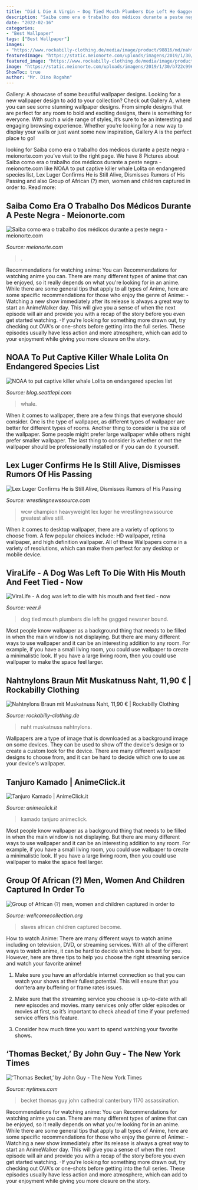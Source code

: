 ```yaml
---
title: "Did L Die A Virgin ~ Dog Tied Mouth Plumbers Die Left He Gagged Newsner Bound"
description: "Saiba como era o trabalho dos médicos durante a peste negra"
date: "2022-02-16"
categories:
- "Best Wallpaper"
tags: ["Best Wallpaper"]
images:
- "https://www.rockabilly-clothing.de/media/image/product/98816/md/nahtnylons-braun-mit-muskatnuss-naht~9.jpg"
featuredImage: "https://static.meionorte.com/uploads/imagens/2019/1/30/b722c996-1bb0-4f14-a7ac-b37cf6a64c80-7ff70db9-f05a-411d-a2ea-9381a3376bee.png"
featured_image: "https://www.rockabilly-clothing.de/media/image/product/98816/md/nahtnylons-braun-mit-muskatnuss-naht~9.jpg"
image: "https://static.meionorte.com/uploads/imagens/2019/1/30/b722c996-1bb0-4f14-a7ac-b37cf6a64c80-7ff70db9-f05a-411d-a2ea-9381a3376bee.png"
ShowToc: true
author: "Mr. Dino Rogahn"
---
```



Gallery: A showcase of some beautiful wallpaper designs.
Looking for a new wallpaper design to add to your collection? Check out Gallery A, where you can see some stunning wallpaper designs. From simple designs that are perfect for any room to bold and exciting designs, there is something for everyone. With such a wide range of styles, it’s sure to be an interesting and engaging browsing experience. Whether you’re looking for a new way to display your walls or just want some new inspiration, Gallery A is the perfect place to go!
		
		
		
		
		
		
		
	

		
looking for Saiba como era o trabalho dos médicos durante a peste negra - meionorte.com you've visit to the right page. We have 8 Pictures about Saiba como era o trabalho dos médicos durante a peste negra - meionorte.com like NOAA to put captive killer whale Lolita on endangered species list, Lex Luger Confirms He is Still Alive, Dismisses Rumors of His Passing and also Group of African (?) men, women and children captured in order to. Read more:
		
    
## Saiba Como Era O Trabalho Dos Médicos Durante A Peste Negra - Meionorte.com

<img loading=lazy src="https://static.meionorte.com/uploads/imagens/2019/1/30/b722c996-1bb0-4f14-a7ac-b37cf6a64c80-7ff70db9-f05a-411d-a2ea-9381a3376bee.png" onerror="this.onerror=null;this.src='https://tse1.mm.bing.net/th?id=OIP.MC-QqDpaeIAc6POIJ8eNVgAAAA&amp;pid=15.1';" alt="Saiba como era o trabalho dos médicos durante a peste negra - meionorte.com">

_Source: meionorte.com_

>. 

	

Recommendations for watching anime: You can
Recommendations for watching anime you can. There are many different types of anime that can be enjoyed, so it really depends on what you're looking for in an anime. While there are some general tips that apply to all types of Anime, here are some specific recommendations for those who enjoy the genre of Anime: 
-Watching a new show immediately after its release is always a great way to start an AnimeWalker day. This will give you a sense of when the next episode will air and provide you with a recap of the story before you even get started watching. 
-If you're looking for something more drawn out, try checking out OVA's or one-shots before getting into the full series. These episodes usually have less action and more atmosphere, which can add to your enjoyment while giving you more closure on the story.

    
## NOAA To Put Captive Killer Whale Lolita On Endangered Species List

<img loading=lazy src="https://blog.seattlepi.com/bigscience/files/2015/02/628x471.jpg" onerror="this.onerror=null;this.src='https://tse4.mm.bing.net/th?id=OIP.c66TamIG89jbcNMSeEWsbQHaFC&amp;pid=15.1';" alt="NOAA to put captive killer whale Lolita on endangered species list">

_Source: blog.seattlepi.com_

>whale. 

	

When it comes to wallpaper, there are a few things that everyone should consider. One is the type of wallpaper, as different types of wallpaper are better for different types of rooms. Another thing to consider is the size of the wallpaper. Some people might prefer large wallpaper while others might prefer smaller wallpaper. The last thing to consider is whether or not the wallpaper should be professionally installed or if you can do it yourself.

    
## Lex Luger Confirms He Is Still Alive, Dismisses Rumors Of His Passing

<img loading=lazy src="https://cache.wrestlingnewssource.com/u/e1d1982b4bc6cd8894346ee565b60158_700_438.jpg" onerror="this.onerror=null;this.src='https://tse3.mm.bing.net/th?id=OIP._nUSmI5sil7k0QvQdsD57wHaEo&amp;pid=15.1';" alt="Lex Luger Confirms He is Still Alive, Dismisses Rumors of His Passing">

_Source: wrestlingnewssource.com_

>wcw champion heavyweight lex luger he wrestlingnewssource greatest alive still. 

	

When it comes to desktop wallpaper, there are a variety of options to choose from. A few popular choices include: HD wallpaper, retina wallpaper, and high definition wallpaper. All of these Wallpapers come in a variety of resolutions, which can make them perfect for any desktop or mobile device. 

    
## ViraLife - A Dog Was Left To Die With His Mouth And Feet Tied - Now

<img loading=lazy src="http://veer.li/images/1511221022-4.jpg" onerror="this.onerror=null;this.src='https://tse1.mm.bing.net/th?id=OIP.zEaPfBbfteP-E_Gmrj-4DwHaD4&amp;pid=15.1';" alt="ViraLife - A dog was left to die with his mouth and feet tied - now">

_Source: veer.li_

>dog tied mouth plumbers die left he gagged newsner bound. 

	

Most people know wallpaper as a background thing that needs to be filled in when the main window is not displaying. But there are many different ways to use wallpaper and it can be an interesting addition to any room. For example, if you have a small living room, you could use wallpaper to create a minimalistic look. If you have a large living room, then you could use wallpaper to make the space feel larger.

    
## Nahtnylons Braun Mit Muskatnuss Naht, 11,90 € | Rockabilly Clothing

<img loading=lazy src="https://www.rockabilly-clothing.de/media/image/product/98816/md/nahtnylons-braun-mit-muskatnuss-naht~9.jpg" onerror="this.onerror=null;this.src='https://tse2.mm.bing.net/th?id=OIP.JNou1-RtlrvPLuFtRul6swAAAA&amp;pid=15.1';" alt="Nahtnylons Braun mit Muskatnuss Naht, 11,90 € | Rockabilly Clothing">

_Source: rockabilly-clothing.de_

>naht muskatnuss nahtnylons. 

	

Wallpapers are a type of image that is downloaded as a background image on some devices. They can be used to show off the device's design or to create a custom look for the device. There are many different wallpaper designs to choose from, and it can be hard to decide which one to use as your device's wallpaper.

    
## Tanjuro Kamado | AnimeClick.it

<img loading=lazy src="https://www.animeclick.it/immagini/personaggio/Tanjuro_Kamado/gallery_original/Tanjuro_Kamado-5d65b0206b631.jpg" onerror="this.onerror=null;this.src='https://tse4.mm.bing.net/th?id=OIP.oFn20zUoFBrGmHTRxA0-JgHaEK&amp;pid=15.1';" alt="Tanjuro Kamado | AnimeClick.it">

_Source: animeclick.it_

>kamado tanjuro animeclick. 

	

Most people know wallpaper as a background thing that needs to be filled in when the main window is not displaying. But there are many different ways to use wallpaper and it can be an interesting addition to any room. For example, if you have a small living room, you could use wallpaper to create a minimalistic look. If you have a large living room, then you could use wallpaper to make the space feel larger.

    
## Group Of African (?) Men, Women And Children Captured In Order To

<img loading=lazy src="https://iiif.wellcomecollection.org/image/V0050647.jpg/full/full/0/default.jpg" onerror="this.onerror=null;this.src='https://tse3.mm.bing.net/th?id=OIP.LfeRVzn2HJAK_jZj5Ym7dQHaLc&amp;pid=15.1';" alt="Group of African (?) men, women and children captured in order to">

_Source: wellcomecollection.org_

>slaves african children captured become. 

	

How to watch Anime: There are many different ways to watch anime including on television, DVD, or streaming services.
With all of the different ways to watch anime, it can be hard to decide which one is best for you. However, here are three tips to help you choose the right streaming service and watch your favorite anime!
1. Make sure you have an affordable internet connection so that you can watch your shows at their fullest potential. This will ensure that you don’tera any buffering or frame rates issues.

2. Make sure that the streaming service you choose is up-to-date with all new episodes and movies. many services only offer older episodes or movies at first, so it’s important to check ahead of time if your preferred service offers this feature.

3. Consider how much time you want to spend watching your favorite shows.

    
## ‘Thomas Becket,’ By John Guy - The New York Times

<img loading=lazy src="https://static01.nyt.com/images/2012/09/09/books/review/09BECKER/09BECKER-jumbo.jpg" onerror="this.onerror=null;this.src='https://tse1.mm.bing.net/th?id=OIP.xbOfaM29Qeb_zoXJulW_WwHaFg&amp;pid=15.1';" alt="‘Thomas Becket,’ by John Guy - The New York Times">

_Source: nytimes.com_

>becket thomas guy john cathedral canterbury 1170 assassination. 

	

Recommendations for watching anime: You can
Recommendations for watching anime you can. There are many different types of anime that can be enjoyed, so it really depends on what you're looking for in an anime. While there are some general tips that apply to all types of Anime, here are some specific recommendations for those who enjoy the genre of Anime: 
-Watching a new show immediately after its release is always a great way to start an AnimeWalker day. This will give you a sense of when the next episode will air and provide you with a recap of the story before you even get started watching. 
-If you're looking for something more drawn out, try checking out OVA's or one-shots before getting into the full series. These episodes usually have less action and more atmosphere, which can add to your enjoyment while giving you more closure on the story.


